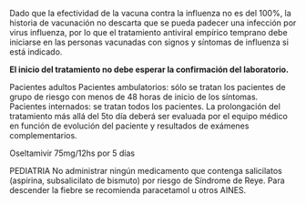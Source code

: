 Dado que la efectividad de la vacuna contra la influenza no es del 100%, la historia de vacunación no descarta que se pueda padecer una infección por virus influenza, por lo que el tratamiento antiviral empírico temprano debe iniciarse en las personas vacunadas con signos y síntomas de influenza si está indicado.

**El inicio del tratamiento no debe esperar la confirmación del laboratorio.**

Pacientes adultos 
Pacientes ambulatorios: sólo se tratan los pacientes de grupo de riesgo con menos de 48 horas de inicio de los síntomas. Pacientes internados: se tratan todos los pacientes. La prolongación del tratamiento más allá del 5to día deberá ser evaluada por el equipo médico en función de evolución del paciente y resultados de exámenes complementarios.

Oseltamivir 75mg/12hs por 5 días

PEDIATRIA
No administrar ningún medicamento que contenga salicilatos (aspirina, subsalicilato de bismuto) por riesgo de Síndrome de Reye. Para descender la fiebre se recomienda paracetamol u otros AINES.